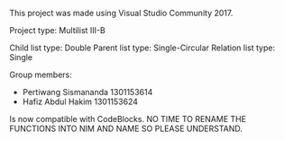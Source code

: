This project was made using Visual Studio Community 2017.

Project type: Multilist III-B

Child list type:	Double
Parent list type:	Single-Circular
Relation list type:	Single

Group members:
- Pertiwang Sismananda	1301153614
- Hafiz Abdul Hakim		1301153624

Is now compatible with CodeBlocks. 
NO TIME TO RENAME THE FUNCTIONS INTO NIM AND NAME SO PLEASE UNDERSTAND.